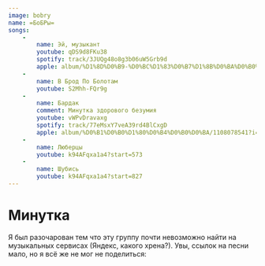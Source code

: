 ```yaml
---
image: bobry
name: =БоБРы=
songs:
    -
        name: Эй, музыкант
        youtube: qDS9d8FKu38
        spotify: track/3JUQg48o8g3b06uW5Grb9d
        apple: album/%D1%8D%D0%B9-%D0%BC%D1%83%D0%B7%D1%8B%D0%BA%D0%B0%D0%BD%D1%82/1108078541?i=1108080653
    -
        name: В Брод По Болотам
        youtube: S2Mhh-FQr9g
    -
        name: Бардак
        comment: Минутка здорового безумия
        youtube: vWPvDravaxg
        spotify: track/77eMsxY7veA39rd4BlCxgD
        apple: album/%D0%B1%D0%B0%D1%80%D0%B4%D0%B0%D0%BA/1108078541?i=1108080662
    -
        name: Люберцы
        youtube: k94AFqxa1a4?start=573
    -
        name: Шубись
        youtube: k94AFqxa1a4?start=827
---
```

# Минутка

Я был разочарован тем что эту группу почти невозможно найти на музыкальных сервисах
(Яндекс, какого хрена?). Увы, ссылок на песни мало, но я всё же не мог не поделиться: